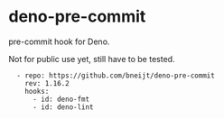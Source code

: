 # deno-pre-commit

pre-commit hook for Deno.

Not for public use yet, still have to be tested.

```
  - repo: https://github.com/bneijt/deno-pre-commit
    rev: 1.16.2
    hooks:
      - id: deno-fmt
      - id: deno-lint
```
